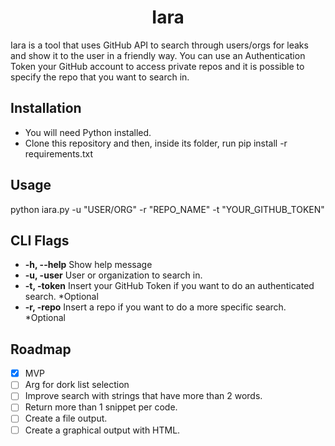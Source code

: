 <p align="center">
</p>
<h1 align="center">
  Iara
</h1>
<p>
Iara is a tool that uses GitHub API to search through users/orgs for leaks and show it to the user in a friendly way. You can use an Authentication Token your GitHub account to access private repos and it is possible to specify the repo that you want to search in.
</p>

## Installation
- You will need Python installed.
- Clone this repository and then, inside its folder, run
  pip install -r requirements.txt
  
## Usage

  python iara.py -u "USER/ORG" -r "REPO_NAME" -t "YOUR_GITHUB_TOKEN"

## CLI Flags

-  <b>-h, --help</b>   Show help message
-  <b>-u, -user</b>    User or organization to search in.
-  <b>-t, -token</b>   Insert your GitHub Token if you want to do an authenticated search. *Optional
-  <b>-r, -repo</b>    Insert a repo if you want to do a more specific search. *Optional

## Roadmap

- [x] MVP 
- [ ] Arg for dork list selection
- [ ] Improve search with strings that have more than 2 words.
- [ ] Return more than 1 snippet per code.
- [ ] Create a file output.
- [ ] Create a graphical output with HTML.
